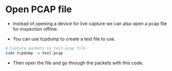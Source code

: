 # Open PCAP file

- Instead of opening a device for live capture we can also open a pcap file for inspection offline. 

- You can use tcpdump to create a test file to use.

```sh
# Capture packets to test.pcap file
sudo tcpdump -w test.pcap
```

- Then open the file and go through the packets with this code.

